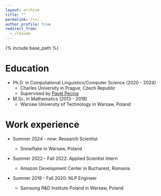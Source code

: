 ```yaml
---
layout: archive
title: ""
permalink: /cv/
author_profile: true
redirect_from:
  - /resume
---
```


{% include base_path %}

Education
======
* Ph.D. in Computational Linguistics/Computer Science (2020 - 2024)
  * Charles University in Prague, Czech Republic
  * Supervised by [Pavel Pecina](https://scholar.google.com/citations?user=NMFKnr8AAAAJ)
* M.Sc. in Mathematics (2013 - 2018)
  * Warsaw University of Technology in Warsaw, Poland

Work experience
======
* Summer 2024 - *now*: Research Scientist
  * Snowflake in Warsaw, Poland

* Summer 2022 - Fall 2022: Applied Scientist Intern
  * Amazon Development Center in Bucharest, Romania

* Summer 2018 - Fall 2020: NLP Engineer
  * Samsung R&D Institute Poland in Warsaw, Poland
  
